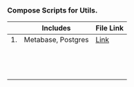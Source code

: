 ### Compose Scripts for Utils.


|   | Includes  | File Link  |
|--:|---|---|
| 1.  | Metabase, Postgres  | [Link](https://github.com/Samagra-Development/deployments/blob/master/metabase.docker-compose.yml)  |
|   |   |   |
|   |   |   |
|   |   |   |
|   |   |   |
|   |   |   |
|   |   |   |
|   |   |   |
|   |   |   |
|   |   |   |
|   |   |   |
|   |   |   |
|   |   |   |
|   |   |   |

